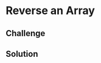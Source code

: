 # Reverse an Array
<!-- Short summary or background information -->

## Challenge
<!-- Description of the challenge -->

## Solution
<!-- Embedded whiteboard image -->